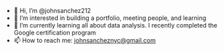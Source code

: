 - 👋 Hi, I’m @johnsanchez212
- 👀 I’m interested in building a portfolio, meeting people, and learning
- 🌱 I’m currently learning all about data analysis. I recently completed the Google certification program
- 📫 How to reach me: johnsancheznyc@gmail.com
